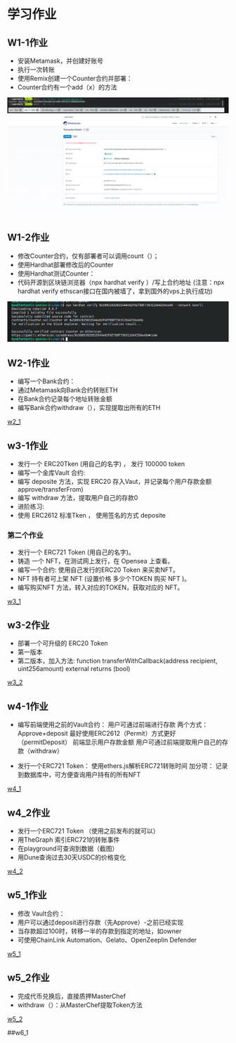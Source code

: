 #  学习作业


## W1-1作业
* 安装Metamask，并创建好账号
* 执行一次转账
* 使用Remix创建一个Counter合约并部署：
*   Counter合约有一个add（x）的方法

![w1_1_1](https://github.com/hadesjaky/LearnSol2/blob/master/w1_1/w1_1.png)
![w1_1_2](https://github.com/hadesjaky/LearnSol2/blob/master/w1_1/w1_1_2.png)

## W1-2作业
* 修改Counter合约，仅有部署者可以调用count（）；
* 使用Hardhat部署修改后的Counter
* 使用Hardhat测试Counter：
* 代码开源到区块链浏览器（npx hardhat verify ）/写上合约地址
(注意：npx hardhat verify  ethscan接口在国内被墙了，拿到国外的vps上执行成功)

![w1_2](https://github.com/hadesjaky/LearnSol2/blob/master/w1_2/w1_2.png)

## W2-1作业
* 编写一个Bank合约：
*  通过Metamask向Bank合约转账ETH
*  在Bank合约记录每个地址转账金额
*  编写Bank合约withdraw（），实现提取出所有的ETH

[w2_1](https://github.com/hadesjaky/LearnSol2/tree/master/w2_1)

## w3-1作业
* 发行一个 ERC20Tken (用自己的名字) ， 发行 100000 token
* 编写一个金库Vault 合约:
* 编写 deposite 方法，实现 ERC20 存入Vaut，并记录每个用户存款金额 approve/transferFrom)
* 编写 withdraw 方法，提取用户自己的存款0
* 进阶练习:
* 使用 ERC2612 标准Tken ， 使用签名的方式 deposite
### 第二个作业
* 发行一个 ERC721 Token (用自己的名字)。
* 铸造 一个 NFT，在测试网上发行，在 Opensea 上查看。
* 编写一个合约: 使用自己发行的ERC20 Token 来买卖NFT。
* NFT 持有者可上架 NFT (设置价格 多少个TOKEN 购买 NFT )。
* 编写购买NFT 方法，转入对应的TOKEN，获取对应的 NFT。

[w3_1](https://github.com/hadesjaky/LearnSol2/tree/master/w3_1)

## w3-2作业
* 部署一个可升级的 ERC20 Token
* 第一版本
* 第二版本，加入方法: function transferWithCallback(address recipient, uint256amount) external returns (bool)

[w3_2](https://github.com/hadesjaky/LearnSol2/tree/master/w3_2)

## w4-1作业
* 编写前端使用之前的Vault合约：
用户可通过前端进行存款
  两个方式： Approve+deposit
  最好使用ERC2612（Permit）方式更好  （permitDeposit）
  前端显示用户存款金额
  用户可通过前端提取用户自己的存款（withdraw）

* 发行一个ERC721 Token：
  使用ethers.js解析ERC721转账时间
  加分项： 记录到数据库中，可方便查询用户持有的所有NFT

[w4_1](https://github.com/hadesjaky/LearnSol2/tree/master/w4_1)

## w4_2作业
*  发行一个ERC721 Token （使用之前发布的就可以）
*  用TheGraph 索引ERC721的转账事件
*  在playground可查询到数据（截图）
*  用Dune查询过去30天USDC的价格变化

[w4_2](https://github.com/hadesjaky/LearnSol2/tree/master/w4_2)

## w5_1作业
* 修改 Vault合约：
*  用户可以通过deposit进行存款（先Approve）-之前已经实现
*  当存款超过100时，转移一半的存款到指定的地址，如owner
*  可使用ChainLink Automation、Gelato、OpenZeeplin Defender

[w5_1](https://github.com/hadesjaky/LearnSol2/tree/master/w5_1)

## w5_2作业
* 完成代币兑换后，直接质押MasterChef
* withdraw（）：从MasterChef提取Token方法

[w5_2](https://github.com/hadesjaky/LearnSol2/tree/master/w5_2)

##w6_1
